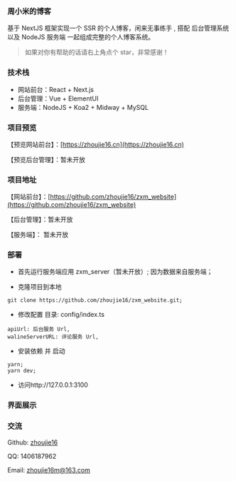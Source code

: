 ### 周小米的博客

基于 NextJS 框架实现一个 SSR 的个人博客，闲来无事练手 , 搭配 后台管理系统 以及 NodeJS 服务端 一起组成完整的个人博客系统。

> 如果对你有帮助的话请右上角点个 star，非常感谢！

### 技术栈

- 网站前台：React + Next.js
- 后台管理：Vue + ElementUI
- 服务端：NodeJS + Koa2 + Midway + MySQL

### 项目预览

【预览网站前台】：[https://zhoujie16.cn](https://zhoujie16.cn)

【预览后台管理】：暂未开放

### 项目地址

【网站前台】：[https://github.com/zhoujie16/zxm_website](https://github.com/zhoujie16/zxm_website)

【后台管理】：暂未开放

【服务端】： 暂未开放

### 部署

- 首先运行服务端应用 zxm_server（暂未开放）; 因为数据来自服务端；

- 克隆项目到本地

```
git clone https://github.com/zhoujie16/zxm_website.git;
```

- 修改配置 目录: config/index.ts

```
apiUrl: 后台服务 Url,
walineServerURL: 评论服务 Url,
```

- 安装依赖 并 启动

```
yarn;
yarn dev;
```

- 访问http://127.0.0.1:3100

### 界面展示

### 交流

Github: [zhoujie16](https://github.com/zhoujie16)

QQ: 1406187962

Email: zhoujie16m@163.com

